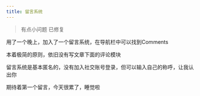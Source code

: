 ```yaml
---
title: 留言系统
---
```


>有点小问题 已修复

用了一个晚上，加入了一个留言系统，在导航栏中可以找到Comments

本着极简的原则，依旧没有写文章下面的评论模块

留言系统是基本匿名的，没有加入社交账号登录，但可以输入自己的称呼，让我认出你

期待着第一个留言，今天很累了，睡觉啦